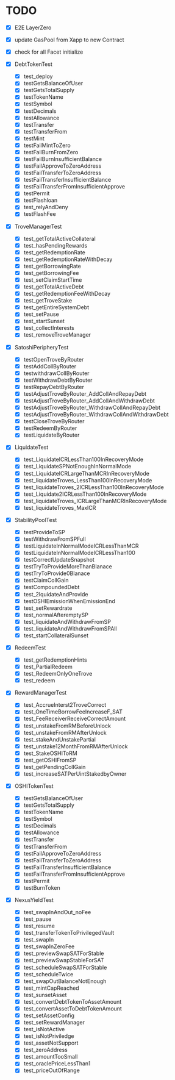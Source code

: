 # TODO

- [x] E2E LayerZero
- [x] update GasPool from Xapp to new Contract
- [x] check for all Facet initialize

- [x] DebtTokenTest
  - [x] test_deploy
  - [x] testGetsBalanceOfUser
  - [x] testGetsTotalSupply
  - [x] testTokenName
  - [x] testSymbol
  - [x] testDecimals
  - [x] testAllowance
  - [x] testTransfer
  - [x] testTransferFrom
  - [x] testMint
  - [x] testFailMintToZero
  - [x] testFailBurnFromZero
  - [x] testFailBurnInsufficientBalance
  - [x] testFailApproveToZeroAddress
  - [x] testFailTransferToZeroAddress
  - [x] testFailTransferInsufficientBalance
  - [x] testFailTransferFromInsufficientApprove
  - [x] testPermit
  - [x] testFlashloan
  - [x] test_relyAndDeny
  - [x] testFlashFee

- [x] TroveManagerTest
  - [x] test_getTotalActiveCollateral
  - [x] test_hasPendingRewards
  - [x] test_getRedemptionRate
  - [x] test_getRedemptionRateWithDecay
  - [x] test_getBorrowingRate
  - [x] test_getBorrowingFee
  - [x] test_setClaimStartTime
  - [x] test_getTotalActiveDebt
  - [x] test_getRedemptionFeeWithDecay
  - [x] test_getTroveStake
  - [x] test_getEntireSystemDebt
  - [x] test_setPause
  - [x] test_startSunset
  - [x] test_collectInterests
  - [x] test_removeTroveManager

- [x] SatoshiPeripheryTest
  - [x] testOpenTroveByRouter
  - [x] testAddCollByRouter
  - [x] testwithdrawCollByRouter
  - [x] testWithdrawDebtByRouter
  - [x] testRepayDebtByRouter
  - [x] testAdjustTroveByRouter_AddCollAndRepayDebt
  - [x] testAdjustTroveByRouter_AddCollAndWithdrawDebt
  - [x] testAdjustTroveByRouter_WithdrawCollAndRepayDebt
  - [x] testAdjustTroveByRouter_WithdrawCollAndWithdrawDebt
  - [x] testCloseTroveByRouter
  - [x] testRedeemByRouter
  - [x] testLiquidateByRouter

- [x] LiquidateTest
  - [x] test_LiquidateICRLessThan100InRecoveryMode
  - [x] test_LiquidateSPNotEnoughInNormalMode
  - [x] test_LiquidateICRLargeThanMCRInRecoveryMode
  - [x] test_liquidateTroves_LessThan100InRecoveryMode
  - [x] test_liquidateTroves_2ICRLessThan100InRecoveryMode
  - [x] test_Liquidate2ICRLessThan100InRecoveryMode
  - [x] test_liquidateTroves_ICRLargeThanMCRInRecoveryMode
  - [x] test_liquidateTroves_MaxICR

- [x] StabilityPoolTest
  - [x] testProvideToSP
  - [x] testWithdrawFromSPFull
  - [x] testLiquidateInNormalModeICRLessThanMCR
  - [x] testLiquidateInNormalModeICRLessThan100
  - [x] testCorrectUpdateSnapshot
  - [x] testTryToProvideMoreThanBlanace
  - [x] testTryToProvide0Blanace
  - [x] testClaimCollGain
  - [x] testCompoundedDebt
  - [x] test_2lquidateAndProvide
  - [x] testOSHIEmissionWhenEmissionEnd
  - [x] test_setRewardrate
  - [x] test_normalAfteremptySP
  - [x] test_liquidateAndWithdrawFromSP
  - [x] test_liquidateAndWithdrawFromSPAll
  - [x] test_startCollateralSunset

- [x] RedeemTest
  - [x] test_getRedemptionHints
  - [x] test_PartialRedeem
  - [x] test_RedeemOnlyOneTrove
  - [x] test_redeem

- [x] RewardManagerTest
  - [x] test_AccrueInterst2TroveCorrect
  - [x] test_OneTimeBorrowFeeIncreaseF_SAT
  - [x] test_FeeReceiverReceiveCorrectAmount
  - [x] test_unstakeFromRMBeforeUnlock
  - [x] test_unstakeFromRMAfterUnlock
  - [x] test_stakeAndUnstakePartial
  - [x] test_unstake12MonthFromRMAfterUnlock
  - [x] test_StakeOSHIToRM
  - [x] test_getOSHIFromSP
  - [x] test_getPendingCollGain
  - [x] test_increaseSATPerUintStakedbyOwner

- [x] OSHITokenTest
  - [x] testGetsBalanceOfUser
  - [x] testGetsTotalSupply
  - [x] testTokenName
  - [x] testSymbol
  - [x] testDecimals
  - [x] testAllowance
  - [x] testTransfer
  - [x] testTransferFrom
  - [x] testFailApproveToZeroAddress
  - [x] testFailTransferToZeroAddress
  - [x] testFailTransferInsufficientBalance
  - [x] testFailTransferFromInsufficientApprove
  - [x] testPermit
  - [x] testBurnToken

- [x] NexusYieldTest
  - [x] test_swapInAndOut_noFee
  - [x] test_pause
  - [x] test_resume
  - [x] test_transferTokenToPrivilegedVault
  - [x] test_swapIn
  - [x] test_swapInZeroFee
  - [x] test_previewSwapSATForStable
  - [x] test_previewSwapStableForSAT
  - [x] test_scheduleSwapSATForStable
  - [x] test_scheduleTwice
  - [x] test_swapOutBalanceNotEnough
  - [x] test_mintCapReached
  - [x] test_sunsetAsset
  - [x] test_convertDebtTokenToAssetAmount
  - [x] test_convertAssetToDebtTokenAmount
  - [x] test_setAssetConfig
  - [x] test_setRewardManager
  - [x] test_isNotActive
  - [x] test_isNotPriviledge
  - [x] test_assetNotSupport
  - [x] test_zeroAddress
  - [x] test_amountTooSmall
  - [x] test_oraclePriceLessThan1
  - [x] test_priceOutOfRange